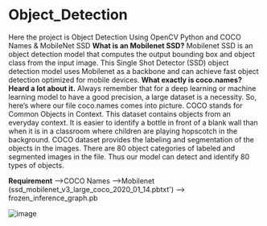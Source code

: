 # Object_Detection
Here the project is Object Detection Using OpenCV Python and COCO Names & MobileNet SSD
**What is an Mobilenet SSD?**
Mobilenet SSD is an object detection model that computes the output bounding box and object class from the input image. This Single Shot Detector (SSD) object detection model uses Mobilenet as a backbone and can achieve fast object detection optimized for mobile devices.
**What exactly is coco.names? Heard a lot about it.**
Always remember that for a deep learning or machine learning model to have a good precision, a large dataset is a necessity. So, here’s where our file coco.names comes into picture. COCO stands for Common Objects in Context. This dataset contains objects from an everyday context. It is easier to identify a bottle in front of a blank wall than when it is in a classroom where children are playing hopscotch in the background. COCO dataset provides the labeling and segmentation of the objects in the images. There are 80 object categories of labeled and segmented images in the file. Thus our model can detect and identify 80 types of objects.

**Requirement**
-->COCO Names
-->Mobilenet (ssd_mobilenet_v3_large_coco_2020_01_14.pbtxt')
--> frozen_inference_graph.pb


![image](https://github.com/varmabharath30/Object_Detection/assets/83111946/8e978088-3763-4cde-9346-b8d3ce485797)


